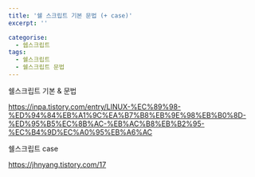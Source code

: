 ```yaml
---
title: '쉘 스크립트 기본 문법 (+ case)'
excerpt: ''

categorise:
  - 쉡스크립트
tags:
  - 쉘스크립트
  - 쉘스크립트 문법
---
```


쉘스크립트 기본 & 문법

https://inpa.tistory.com/entry/LINUX-%EC%89%98-%ED%94%84%EB%A1%9C%EA%B7%B8%EB%9E%98%EB%B0%8D-%ED%95%B5%EC%8B%AC-%EB%AC%B8%EB%B2%95-%EC%B4%9D%EC%A0%95%EB%A6%AC

쉘스크립트 case

https://jhnyang.tistory.com/17

